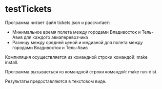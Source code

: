 # testTickets

Программа читает файл tickets.json и рассчитает:
- Минимальное время полета между городами Владивосток и Тель-Авив для каждого авиаперевозчика
- Разницу между средней ценой  и медианой для полета между городами Владивосток и Тель-Авив

Компиляция осуществляется из командной строки
командой: make install.

Программа вызываеться из командной строки
командой: make run-dist.

Pезультаты предоставляются в текстовом виде.
